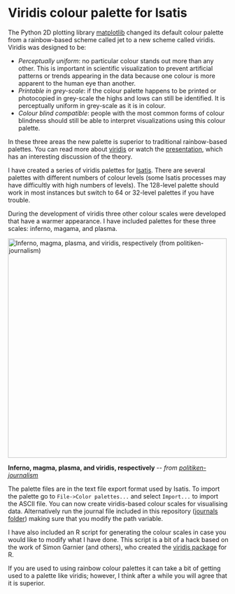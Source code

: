 # Viridis colour palette for Isatis #

The Python 2D plotting library [matplotlib](http://matplotlib.org/) changed its default colour palette from a rainbow-based scheme called jet to a new scheme called viridis. Viridis was designed to be:

- *Perceptually uniform*: no particular colour stands out more than any other. This is important in scientific visualization to prevent artificial patterns or trends appearing in the data because one colour is more apparent to the human eye than another.
- *Printable in grey-scale*: if the colour palette happens to be printed or photocopied in grey-scale the highs and lows can still be identified. It is perceptually uniform in grey-scale as it is in colour.
- *Colour blind compatible*: people with the most common forms of colour blindness should still be able to interpret visualizations using this colour palette.

In these three areas the new palette is superior to traditional rainbow-based palettes. You can read more about [viridis](http://bids.github.io/colormap/) or watch the [presentation](https://youtu.be/xAoljeRJ3lU), which has an interesting discussion of the theory.

I have created a series of viridis palettes for [Isatis](http://www.geovariances.com/). There are several palettes with different numbers of colour levels (some Isatis processes may have difficultly with high numbers of levels). The 128-level palette should work in most instances but switch to 64 or 32-level palettes if you have trouble.

During the development of viridis three other colour scales were developed that have a warmer appearance. I have included palettes for these three scales: inferno, magama, and plasma.

<img src="https://github.com/politiken-journalism/scale-color-perceptual/blob/master/example/example.png?raw=true" alt="Inferno, magma, plasma, and viridis, respectively (from politiken-journalism)" width="500px">

**Inferno, magma, plasma, and viridis, respectively** -- *from [politiken-journalism](https://github.com/politiken-journalism/scale-color-perceptual.git)*

The palette files are in the text file export format used by Isatis. To import the palette go to `File->Color palettes...` and select `Import...` to import the ASCII file. You can now create viridis-based colour scales for visualising data. Alternatively run the journal file included in this repository ([journals folder](https://github.com/amt4158/isatis_viridis/tree/master/journals)) making sure that you modify the path variable.

I have also included an R script for generating the colour scales in case you would like to modify what I have done. This script is a bit of a hack based on the work of Simon Garnier (and others), who created the [viridis package](https://github.com/sjmgarnier/viridis.git) for R.

If you are used to using rainbow colour palettes it can take a bit of getting used to a palette like viridis; however, I think after a while you will agree that it is superior.
